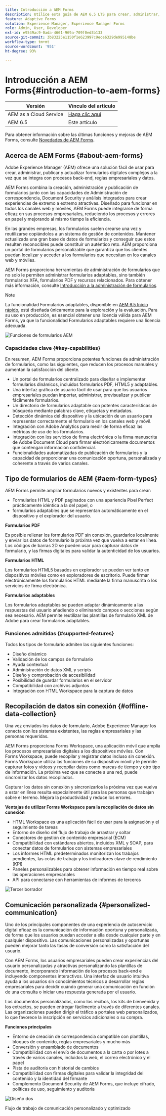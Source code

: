 ```yaml
---
title: Introducción a AEM Forms
description: Utilice esta guía de AEM 6.5 LTS para crear, administrar, publicar y actualizar formularios digitales. Obtenga ayuda para instalarlos, actualizarlos y configurarlos, y aprenda a crear formularios adaptables.
feature: Adaptive Forms
solution: Experience Manager, Experience Manager Forms
role: Admin, User, Developer
exl-id: e9549ac9-0ada-4661-969a-709f0ed3b133
source-git-commit: 3b83225e1150f1e623997c9ece6329de995148be
workflow-type: tm+mt
source-wordcount: '951'
ht-degree: 93%

---
```


# Introducción a AEM Forms{#introduction-to-aem-forms}

| Versión | Vínculo del artículo |
| -------- | ---------------------------- |
| AEM as a Cloud Service | [Haga clic aquí](https://experienceleague.adobe.com/docs/experience-manager-cloud-service/content/forms/forms-overview/home.html) |
| AEM 6.5 | Este artículo |

Para obtener información sobre las últimas funciones y mejoras de AEM Forms, consulte [Novedades de AEM Forms](../../forms/using/whats-new.md).

## Acerca de AEM Forms {#about-aem-forms}

Adobe Experience Manager (AEM) ofrece una solución fácil de usar para crear, administrar, publicar y actualizar formularios digitales complejos a la vez que se integra con procesos back-end, reglas empresariales y datos.

AEM Forms combina la creación, administración y publicación de formularios junto con las capacidades de Administración de correspondencia, Document Security y análisis integrados para crear experiencias de extremo a extremo atractivas. Diseñado para funcionar en todos los canales web y móviles, AEM Forms puede integrarse de forma eficaz en sus procesos empresariales, reduciendo los procesos y errores en papel y mejorando al mismo tiempo la eficiencia.

En las grandes empresas, los formularios suelen crearse una vez y reutilizarse copiándolos a un sistema de gestión de contenidos. Mantener actualizada una gran base de datos de formularios y conseguir que estos resulten reconocibles puede constituir un auténtico reto. AEM proporciona un portal de formularios personalizable que garantiza que los clientes puedan localizar y acceder a los formularios que necesitan en los canales web y móviles.

AEM Forms proporciona herramientas de administración de formularios que no solo le permiten administrar formularios adaptables, sino también formularios XFA, formularios PDF y recursos relacionados. Para obtener más información, consulte [Introducción a la administración de formularios](../../forms/using/introduction-managing-forms.md).

>[!NOTE]
>
>La funcionalidad Formularios adaptables, disponible en [AEM 6.5 Inicio rápido](https://experienceleague.adobe.com/docs/experience-manager-65-lts/deploying/deploying/deploy.html), está diseñada únicamente para la exploración y la evaluación. Para su uso en producción, es esencial obtener una licencia válida para AEM Forms, ya que la funcionalidad Formularios adaptables requiere una licencia adecuada.

![Funciones de formularios AEM](do-not-localize/4th-draft-updated.gif)

### Capacidades clave {#key-capabilities}

En resumen, AEM Forms proporciona potentes funciones de administración de formularios, como las siguientes, que reducen los procesos manuales y aumentan la satisfacción del cliente.

* Un portal de formularios centralizado para diseñar e implementar formularios dinámicos, incluidos formularios PDF, HTML5 y adaptables.
* Una interfaz gráfica de usuario fácil de usar para que los usuarios empresariales puedan importar, administrar, previsualizar y publicar fácilmente formularios.
* Un directorio de formularios adaptable con potentes características de búsqueda mediante palabras clave, etiquetas y metadatos.
* Detección dinámica del dispositivo y la ubicación de un usuario para representar correctamente el formulario en los canales web y móvil.
* Integración con Adobe Analytics para medir de forma eficaz las métricas de uso de los formularios.
* Integración con los servicios de firma electrónica o la firma manuscrita de Adobe Document Cloud para firmar electrónicamente documentos que contengan información confidencial.
* Funcionalidades automatizadas de publicación de formularios y la capacidad de proporcionar una comunicación oportuna, personalizada y coherente a través de varios canales.

## Tipo de formularios de AEM {#aem-form-types}

AEM Forms permite ampliar formularios nuevos y existentes para crear:

* Formularios HTML y PDF paginados con una apariencia Pixel Perfect prácticamente idéntica a la del papel, o
* formularios adaptables que se representan automáticamente en el dispositivo y el explorador del usuario.

**Formularios PDF**

Es posible rellenar los formularios PDF sin conexión, guardarlos localmente y enviar los datos de formulario la próxima vez que vuelva a estar en línea. Los códigos de barras 2D se pueden usar para capturar datos de formulario, y las firmas digitales para validar la autenticidad de los usuarios.

**Formularios HTML**

Los formularios HTML5 basados en explorador se pueden ver tanto en dispositivos móviles como en exploradores de escritorio. Puede firmar electrónicamente los formularios HTML mediante la firma manuscrita o los servicios de firma electrónica.

**Formularios adaptables**

Los formularios adaptables se pueden adaptar dinámicamente a las respuestas del usuario añadiendo o eliminando campos o secciones según sea necesario. AEM permite reutilizar las plantillas de formulario XML de Adobe para crear formularios adaptables.

### Funciones admitidas {#supported-features}

Todos los tipos de formulario admiten las siguientes funciones:

* Diseño dinámico
* Validación de los campos de formulario
* Ayuda contextual
* Administración de datos XML y scripts
* Diseño y comprobación de accesibilidad
* Posibilidad de guardar formularios en el servidor
* Compatibilidad con archivos adjuntos
* Integración con HTML Workspace para la captura de datos

## Recopilación de datos sin conexión {#offline-data-collection}

Una vez enviados los datos de formulario, Adobe Experience Manager los conecta con los sistemas existentes, las reglas empresariales y las personas requeridas.

AEM Forms proporciona Forms Workspace, una aplicación móvil que amplía los procesos empresariales digitales a los dispositivos móviles. Con Forms Workspace, puede recopilar y registrar datos incluso sin conexión. Forms Workspace utiliza las funciones de su dispositivo móvil y le permite capturar fotos y vídeos y recopilar datos como marcas de tiempo y otro tipo de información. La próxima vez que se conecte a una red, puede sincronizar los datos recopilados.

Capturar los datos sin conexión y sincronizarlos la próxima vez que vuelva a estar en línea resulta especialmente útil para las personas que trabajan sobre el terreno. Mejora la productividad y reduce los errores.

**Ventajas de utilizar Forms Workspace para la recopilación de datos sin conexión**

* HTML Workspace es una aplicación fácil de usar para la asignación y el seguimiento de tareas
* Entorno de diseño del flujo de trabajo de arrastrar y soltar
* Conectores de gestión de contenido empresarial (ECM)
* Compatibilidad con estándares abiertos, incluidos XML y SOAP, para conectar datos de formularios con sistemas empresariales
* Los informes HTML predeterminados monitorizan los trabajos pendientes, las colas de trabajo y los indicadores clave de rendimiento (KPI)
* Paneles personalizables para obtener información en tiempo real sobre las operaciones empresariales
* API para conectarse con herramientas de informes de terceros

![Tercer borrador](do-not-localize/3rd-draft.gif)

## Comunicación personalizada {#personalized-communication}

Uno de los principales componentes de una experiencia de autoservicio digital eficaz es la comunicación de información oportuna y personalizada, de forma que los usuarios puedan acceder a ella desde cualquier parte y en cualquier dispositivo. Las comunicaciones personalizadas y oportunas pueden mejorar tanto las tasas de conversión como la satisfacción del usuario.

Con AEM Forms, los usuarios empresariales pueden crear experiencias del usuario personalizadas y atractivas personalizando las plantillas de documento, incorporando información de los procesos back-end e incluyendo componentes interactivos. Una interfaz de usuario intuitiva ayuda a los usuarios sin conocimientos técnicos a desarrollar reglas empresariales para decidir cuándo generar una comunicación en función de una consulta o iniciar una respuesta generada por el usuario.

Los documentos personalizados, como los recibos, los kits de bienvenida y los extractos, se pueden entregar fácilmente a través de diferentes canales. Las organizaciones pueden dirigir el tráfico a portales web personalizados, lo que favorece la inscripción en servicios adicionales o su compra.

**Funciones principales**

* Entorno de creación de correspondencia compatible con plantillas, bloques de contenido, reglas empresariales y mucho más
* Conversión y ensamblado de documentos
* Compatibilidad con el envío de documentos a la carta o por lotes a través de varios canales, incluidos la web, el correo electrónico y el papel
* Pista de auditoría con historial de cambios
* Compatibilidad con firmas digitales para validar la integridad del contenido y la identidad del firmante
* Complemento Document Security de AEM Forms, que incluye cifrado, políticas de uso, seguimiento y auditoría

![Diseño dos](do-not-localize/layout-02.png)

Flujo de trabajo de comunicación personalizado y optimizado
